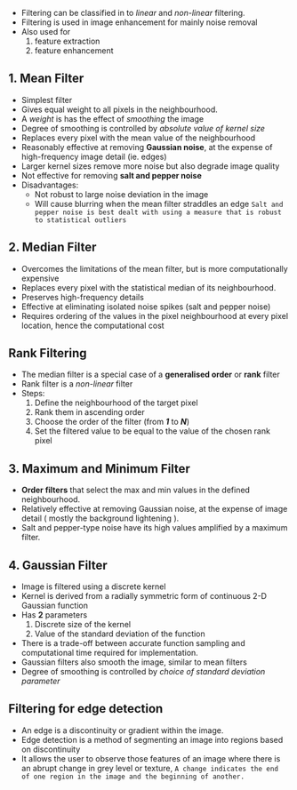 - Filtering can be classified in to *linear*  and *non-linear*  filtering.
- Filtering is used in image enhancement for mainly noise removal
- Also used for 
	1. feature extraction
	2. feature enhancement
## 1. Mean Filter
- Simplest filter
- Gives equal weight to all pixels in the neighbourhood.
- A *weight*  is has the effect of *smoothing* the image
- Degree of smoothing is controlled by *absolute value of kernel size*
- Replaces every pixel with the mean value of the neighbourhood
- Reasonably effective at removing **Gaussian noise**, at the expense of high-frequency image detail (ie. edges)
- Larger kernel sizes remove more noise but also degrade image quality
- Not effective for removing **salt and pepper noise**
- Disadvantages:
	- Not robust to large noise deviation in the image
	- Will cause blurring when the mean filter straddles an edge
`Salt and pepper noise is best dealt with using a measure that is robust to statistical outliers`
## 2. Median Filter
- Overcomes the limitations of the mean filter, but is more computationally expensive
- Replaces every pixel with the statistical median of its neighbourhood.
- Preserves high-frequency details
- Effective at eliminating isolated noise spikes (salt and pepper noise)
- Requires ordering of the values in the pixel neighbourhood at every pixel location, hence the computational cost

## Rank Filtering
- The median filter is a special case of a **generalised order** or **rank** filter
- Rank filter is a *non-linear*  filter
- Steps:
	1. Define the neighbourhood of the target pixel
	2. Rank them in ascending order
	3. Choose the order of the filter (from ***1*** to ***N***)
	4. Set the filtered value to be equal to the value of the chosen rank pixel

## 3. Maximum and Minimum Filter
- **Order filters** that select the max and min values in the defined neighbourhood.
- Relatively effective at removing Gaussian noise, at the expense of image detail ( mostly the background lightening ).
- Salt and pepper-type noise have its high values amplified by a maximum filter.
## 4. Gaussian Filter
- Image is filtered using a discrete kernel 
- Kernel is derived from a radially symmetric form of continuous 2-D Gaussian function
- Has **2** parameters
	1. Discrete size of the kernel
	2. Value of the standard deviation of the function
- There is a trade-off between accurate function sampling and computational time required for implementation.
- Gaussian filters also smooth the image, similar to mean filters
- Degree of smoothing is controlled by *choice of standard deviation parameter*

## Filtering for edge detection 
- An edge is a discontinuity or gradient within the image. 
- Edge detection is a method of segmenting an image into regions based on discontinuity
- It allows the user to observe those features of an image where there is an abrupt change in grey level or texture,
`A change indicates the end of one region in the image and the beginning of another.`